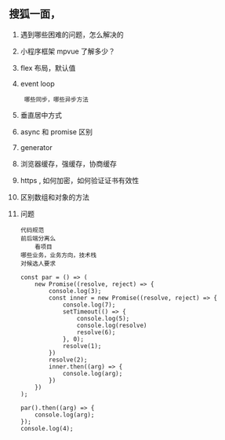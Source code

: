## 搜狐一面，

1. 遇到哪些困难的问题，怎么解决的
2. 小程序框架 mpvue 了解多少？
3. flex 布局，默认值
4. event loop
	
		哪些同步，哪些异步方法
	
5. 垂直居中方式
6. async 和 promise 区别
7. generator
8. 浏览器缓存，强缓存，协商缓存
9. https , 如何加密，如何验证证书有效性
10. 区别数组和对象的方法
11. 问题
	
		代码规范
		前后端分离么
			看项目
		哪些业务，业务方向，技术栈
		对候选人要求
		
		const par = () => (
		    new Promise((resolve, reject) => {
		        console.log(3);
		        const inner = new Promise((resolve, reject) => {
		            console.log(7);
		            setTimeout(() => {
		                console.log(5);
		                console.log(resolve)
		                resolve(6);
		            }, 0);
		            resolve(1);
		        })
		        resolve(2);
		        inner.then((arg) => {
		            console.log(arg);
		        })
		    })
		);
		
		par().then((arg) => {
		    console.log(arg);
		});
		console.log(4);